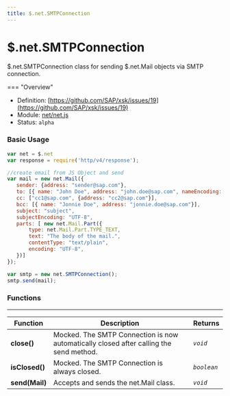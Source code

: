 ```yaml
---
title: $.net.SMTPConnection
---
```


$.net.SMTPConnection
===

$.net.SMTPConnection class for sending $.net.Mail objects via SMTP connection.

=== "Overview"
- Definition: [https://github.com/SAP/xsk/issues/19](https://github.com/SAP/xsk/issues/19)
- Module: [net/net.js](https://github.com/SAP/xsk/tree/main/modules/api/api-xsjs/src/main/resources/xsk/net/net.js)
- Status: `alpha`

### Basic Usage

```javascript
var net = $.net
var response = require('http/v4/response');

//create email from JS Object and send
var mail = new net.Mail({
   sender: {address: "sender@sap.com"},
   to: [{ name: "John Doe", address: "john.doe@sap.com", nameEncoding: "US-ASCII"}, {name: "Jane Doe", address: "jane.doe@sap.com"}],
   cc: ["cc1@sap.com", {address: "cc2@sap.com"}],
   bcc: [{ name: "Jonnie Doe", address: "jonnie.doe@sap.com"}],
   subject: "subject",
   subjectEncoding: "UTF-8",
   parts: [ new net.Mail.Part({
       type: net.Mail.Part.TYPE_TEXT,
       text: "The body of the mail.",
       contentType: "text/plain",
       encoding: "UTF-8",
   })]
});

var smtp = new net.SMTPConnection();
smtp.send(mail);
```

### Functions

---

| Function       | Description                                                                            | Returns     |
|----------------|----------------------------------------------------------------------------------------|-------------|
| **close()**    | Mocked. The SMTP Connection is now automatically closed after calling the send method. | _`void`_    |
| **isClosed()** | Mocked. The SMTP Connection is always closed.                                          | _`boolean`_ |
| **send(Mail)** | Accepts and sends the net.Mail class.                                                  | _`void`_    |